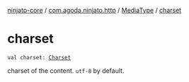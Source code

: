 [ninjato-core](../../index.md) / [com.agoda.ninjato.http](../index.md) / [MediaType](index.md) / [charset](./charset.md)

# charset

`val charset: `[`Charset`](https://docs.oracle.com/javase/6/docs/api/java/nio/charset/Charset.html)

charset of the content. `utf-8` by default.

